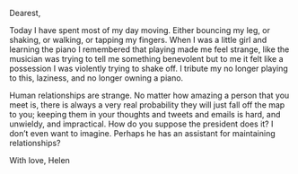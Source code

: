 Dearest,

Today I have spent most of my day moving. Either bouncing my leg, or shaking, or walking, or tapping my fingers. When I was a little girl and learning the piano I remembered that playing made me feel strange, like the musician was trying to tell me something benevolent but to me it felt like a possession I was violently trying to shake off. I tribute my no longer playing to this, laziness, and no longer owning a piano.

Human relationships are strange. No matter how amazing a person that you meet is, there is always a very real probability they will just fall off the map to you; keeping them in your thoughts and tweets and emails is hard, and unwieldy, and impractical. How do you suppose the president does it? I don’t even want to imagine. Perhaps he has an assistant for maintaining relationships?

With love,
Helen